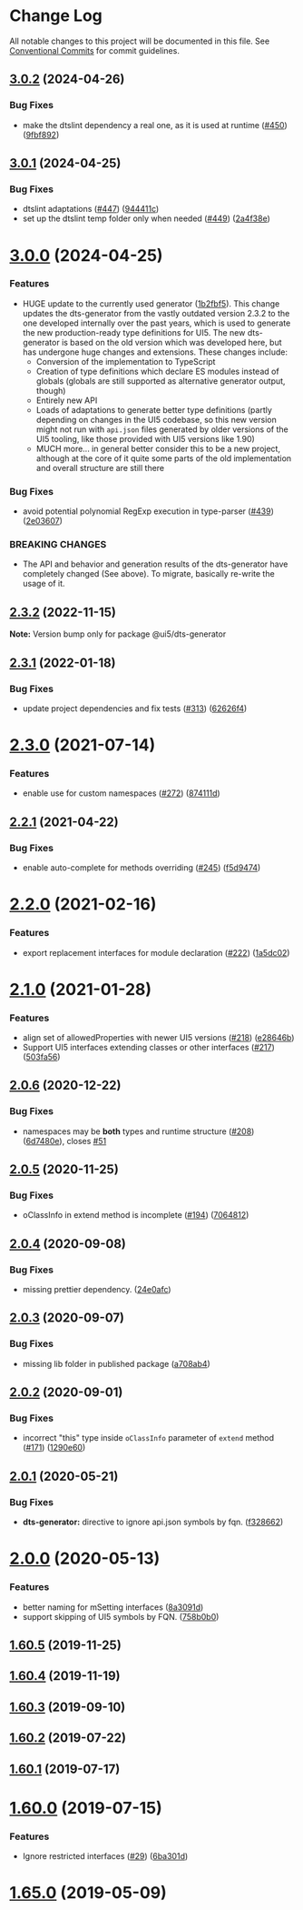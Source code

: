 # Change Log

All notable changes to this project will be documented in this file.
See [Conventional Commits](https://conventionalcommits.org) for commit guidelines.

## [3.0.2](https://github.com/SAP/ui5-typescript/compare/@ui5/dts-generator@3.0.1...@ui5/dts-generator@3.0.2) (2024-04-26)

### Bug Fixes

- make the dtslint dependency a real one, as it is used at runtime ([#450](https://github.com/SAP/ui5-typescript/issues/450)) ([9fbf892](https://github.com/SAP/ui5-typescript/commit/9fbf892212b56a964abf7539f5e9eed869b22197))

## [3.0.1](https://github.com/SAP/ui5-typescript/compare/@ui5/dts-generator@3.0.0...@ui5/dts-generator@3.0.1) (2024-04-25)

### Bug Fixes

- dtslint adaptations ([#447](https://github.com/SAP/ui5-typescript/issues/447)) ([944411c](https://github.com/SAP/ui5-typescript/commit/944411c2cdcb136c8e9f40560dbc954b5563c9ea))
- set up the dtslint temp folder only when needed ([#449](https://github.com/SAP/ui5-typescript/issues/449)) ([2a4f38e](https://github.com/SAP/ui5-typescript/commit/2a4f38e9fd6bab591e3ae6058283bbe3a4133b6b))

# [3.0.0](https://github.com/SAP/ui5-typescript/compare/@ui5/dts-generator@2.3.2...@ui5/dts-generator@3.0.0) (2024-04-25)

### Features

- HUGE update to the currently used generator ([1b2fbf5](https://github.com/SAP/ui5-typescript/commit/1b2fbf550678d12502abee3f5abf258dd0ab5fa9)). This change updates the dts-generator from the vastly outdated version 2.3.2 to the one developed internally over the past years, which is used to generate the new production-ready type definitions for UI5. The new dts-generator is based on the old version which was developed here, but has undergone huge changes and extensions. These changes include:
  - Conversion of the implementation to TypeScript
  - Creation of type definitions which declare ES modules instead of globals
    (globals are still supported as alternative generator output, though)
  - Entirely new API
  - Loads of adaptations to generate better type definitions (partly
    depending on changes in the UI5 codebase, so this new version might not
    run with `api.json` files generated by older versions of the UI5 tooling, like those provided with UI5 versions like 1.90)
  - MUCH more... in general better consider this to be a new
    project, although at the core of it quite some parts of the old
    implementation and overall structure are still there

### Bug Fixes

- avoid potential polynomial RegExp execution in type-parser ([#439](https://github.com/SAP/ui5-typescript/issues/439)) ([2e03607](https://github.com/SAP/ui5-typescript/commit/2e036073a0ab452f20297ab3646fe9493c83cca0))

### BREAKING CHANGES

- The API and behavior and generation results of the
  dts-generator have completely changed (See above). To migrate, basically re-write
  the usage of it.

## [2.3.2](https://github.com/SAP/ui5-typescript/compare/@ui5/dts-generator@2.3.1...@ui5/dts-generator@2.3.2) (2022-11-15)

**Note:** Version bump only for package @ui5/dts-generator

## [2.3.1](https://github.com/SAP/ui5-typescript/compare/@ui5/dts-generator@2.3.0...@ui5/dts-generator@2.3.1) (2022-01-18)

### Bug Fixes

- update project dependencies and fix tests ([#313](https://github.com/SAP/ui5-typescript/issues/313)) ([62626f4](https://github.com/SAP/ui5-typescript/commit/62626f4069d0fa701528d84ae431ccc2a4b69933))

# [2.3.0](https://github.com/SAP/ui5-typescript/compare/v2.2.1...v2.3.0) (2021-07-14)

### Features

- enable use for custom namespaces ([#272](https://github.com/SAP/ui5-typescript/issues/272)) ([874111d](https://github.com/SAP/ui5-typescript/commit/874111d68b3255f794a280bc28ac3ad231ceb6b6))

## [2.2.1](https://github.com/SAP/ui5-typescript/compare/v2.2.0...v2.2.1) (2021-04-22)

### Bug Fixes

- enable auto-complete for methods overriding ([#245](https://github.com/SAP/ui5-typescript/issues/245)) ([f5d9474](https://github.com/SAP/ui5-typescript/commit/f5d947489fcbc820cdb03a019f188c41413a5429))

# [2.2.0](https://github.com/SAP/ui5-typescript/compare/v2.1.0...v2.2.0) (2021-02-16)

### Features

- export replacement interfaces for module declaration ([#222](https://github.com/SAP/ui5-typescript/issues/222)) ([1a5dc02](https://github.com/SAP/ui5-typescript/commit/1a5dc02adfd0dc44f4c3fd53bcd371079cb20bfd))

# [2.1.0](https://github.com/SAP/ui5-typescript/compare/v2.0.6...v2.1.0) (2021-01-28)

### Features

- align set of allowedProperties with newer UI5 versions ([#218](https://github.com/SAP/ui5-typescript/issues/218)) ([e28646b](https://github.com/SAP/ui5-typescript/commit/e28646b8ac5734f886351074f41e7b100ac5f66f))
- Support UI5 interfaces extending classes or other interfaces ([#217](https://github.com/SAP/ui5-typescript/issues/217)) ([503fa56](https://github.com/SAP/ui5-typescript/commit/503fa56b37a8a350074fba1956e8786ae4976ae1))

## [2.0.6](https://github.com/SAP/ui5-typescript/compare/v2.0.5...v2.0.6) (2020-12-22)

### Bug Fixes

- namespaces may be **both** types and runtime structure ([#208](https://github.com/SAP/ui5-typescript/issues/208)) ([6d7480e](https://github.com/SAP/ui5-typescript/commit/6d7480e5db40450acba3867716cad545c1929394)), closes [#51](https://github.com/SAP/ui5-typescript/issues/51)

## [2.0.5](https://github.com/SAP/ui5-typescript/compare/v2.0.4...v2.0.5) (2020-11-25)

### Bug Fixes

- oClassInfo in extend method is incomplete ([#194](https://github.com/SAP/ui5-typescript/issues/194)) ([7064812](https://github.com/SAP/ui5-typescript/commit/70648125bcb46584cc11a715c53060649d9105a2))

## [2.0.4](https://github.com/SAP/ui5-typescript/compare/v2.0.3...v2.0.4) (2020-09-08)

### Bug Fixes

- missing prettier dependency. ([24e0afc](https://github.com/SAP/ui5-typescript/commit/24e0afca1aab9a52b372a966751caa3d28bcf213))

## [2.0.3](https://github.com/SAP/ui5-typescript/compare/v2.0.2...v2.0.3) (2020-09-07)

### Bug Fixes

- missing lib folder in published package ([a708ab4](https://github.com/SAP/ui5-typescript/commit/a708ab47cc30eb205e5d50e46e821fb31709c123))

## [2.0.2](https://github.com/SAP/ui5-typescript/compare/v2.0.1...v2.0.2) (2020-09-01)

### Bug Fixes

- incorrect "this" type inside `oClassInfo` parameter of `extend` method ([#171](https://github.com/SAP/ui5-typescript/issues/171)) ([1290e60](https://github.com/SAP/ui5-typescript/commit/1290e60a8b9d5b83d471bdbce1337d4d7339ac40))

## [2.0.1](https://github.com/SAP/ui5-typescript/compare/v2.0.0...v2.0.1) (2020-05-21)

### Bug Fixes

- **dts-generator:** directive to ignore api.json symbols by fqn. ([f328662](https://github.com/SAP/ui5-typescript/commit/f3286622c274b01dd6a3194ebd8d0f827792ddb1))

# [2.0.0](https://github.com/SAP/ui5-typescript/compare/v1.60.5...v2.0.0) (2020-05-13)

### Features

- better naming for mSetting interfaces ([8a3091d](https://github.com/SAP/ui5-typescript/commit/8a3091da7535240f96996f47a0aa80821d1f2c68))
- support skipping of UI5 symbols by FQN. ([758b0b0](https://github.com/SAP/ui5-typescript/commit/758b0b044b198b1f1ce6a85ef681f14343277fc5))

## [1.60.5](https://github.com/SAP/ui5-typescript/compare/v1.60.4...v1.60.5) (2019-11-25)

## [1.60.4](https://github.com/SAP/ui5-typescript/compare/v1.60.3...v1.60.4) (2019-11-19)

## [1.60.3](https://github.com/SAP/ui5-typescript/compare/v1.60.2...v1.60.3) (2019-09-10)

## [1.60.2](https://github.com/SAP/ui5-typescript/compare/v1.60.1...v1.60.2) (2019-07-22)

## [1.60.1](https://github.com/SAP/ui5-typescript/compare/v1.60.0...v1.60.1) (2019-07-17)

# [1.60.0](https://github.com/SAP/ui5-typescript/compare/v1.65.1...v1.60.0) (2019-07-15)

### Features

- Ignore restricted interfaces ([#29](https://github.com/SAP/ui5-typescript/issues/29)) ([6ba301d](https://github.com/SAP/ui5-typescript/commit/6ba301d7f1a218d2ab9ea1c3481dcdae0a3dd14a))

# [1.65.0](https://github.com/SAP/ui5-typescript/compare/v1.64.1...v1.65.0) (2019-05-09)

